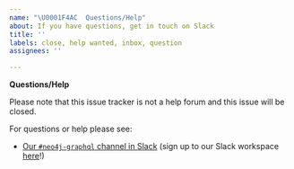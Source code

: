 ```yaml
---
name: "\U0001F4AC  Questions/Help"
about: If you have questions, get in touch on Slack
title: ''
labels: close, help wanted, inbox, question
assignees: ''

---
```


**Questions/Help**

Please note that this issue tracker is not a help forum and this issue will be closed.

For questions or help please see:

- [Our `#neo4j-graphql` channel in Slack](https://neo4j-users.slack.com/archives/C5ET7S24R) (sign up to our Slack workspace [here](https://neo4j-users-slack-invite.herokuapp.com/)!)
